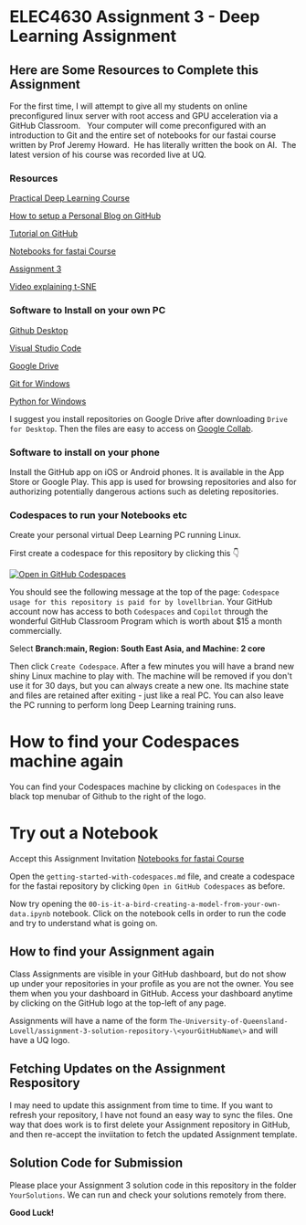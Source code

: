# ELEC4630 Assignment 3 - Deep Learning Assignment

## Here are Some Resources to Complete this Assignment

For the first time, I will attempt to give all my students on online preconfigured linux server with root access and GPU acceleration via a GitHub Classroom.   Your computer will come preconfigured with an introduction to Git and the entire set of notebooks for our fastai course written by Prof Jeremy Howard.  He has literally written the book on AI.  The latest version of his course was recorded live at UQ. 

### Resources

[Practical Deep Learning Course](https://course.fast.ai/)

[How to setup a Personal Blog on GitHub](https://www.fast.ai/posts/2020-01-16-fast_template.html)

[Tutorial on GitHub](https://classroom.github.com/a/WQ2cYhvn)

[Notebooks for fastai Course](https://classroom.github.com/a/55q09ppO)

[Assignment 3](https://classroom.github.com/a/bFnkoIfT)

[Video explaining t-SNE](https://youtu.be/RJVL80Gg3lA)

### Software to Install on your own PC

[Github Desktop](https://desktop.github.com/)

[Visual Studio Code](https://code.visualstudio.com/)

[Google Drive](https://www.google.com/drive/download/)

[Git for Windows](https://gitforwindows.org/)

[Python for Windows](https://www.python.org/downloads/windows/)

I suggest you install repositories on Google Drive after downloading `Drive for Desktop`.  Then the files are easy to access on [Google Collab](https://colab.research.google.com/). 

### Software to install on your phone

Install the GitHub app on iOS or Android phones. It is available in the App Store or Google Play. This app is used for browsing repositories and also for authorizing potentially dangerous actions such as deleting repositories. 


### Codespaces to run your Notebooks etc

Create your personal virtual Deep Learning PC running Linux.

First create a codespace for this repository by clicking this 👇 

[![Open in GitHub Codespaces](https://github.com/codespaces/badge.svg)](https://github.com/codespaces/new?hide_repo_select=true&ref=master&repo=635322441)

You should see the following message at the top of the page: `Codespace usage for this repository is paid for by lovellbrian`.  Your GitHub account now has access to both `Codespaces` and `Copilot` through the wonderful GitHub Classroom Program which is worth about $15 a month commercially. 

Select **Branch:main, Region: South East Asia, and Machine: 2 core**

Then click `Create Codespace`.  After a few minutes you will have a brand new shiny Linux machine to play with.  The machine will be removed if you don't use it for 30 days, but you can always create a new one.  Its machine state and files are retained after exiting - just like a real PC. You can also leave the PC running to perform long Deep Learning training runs. 

# How to find your Codespaces machine again

You can find your Codespaces machine by clicking on `Codespaces` in the black top menubar of Github to the right of the logo.  

# Try out a Notebook

Accept this Assignment Invitation
[Notebooks for fastai Course](https://classroom.github.com/a/55q09ppO)

Open the `getting-started-with-codespaces.md` file, and create a codespace for the fastai repository by clicking `Open in GitHub Codespaces` as before.

Now try opening the `00-is-it-a-bird-creating-a-model-from-your-own-data.ipynb` notebook.  Click on the notebook cells in order to run the code and try to understand what is going on. 

## How to find your Assignment again

Class Assignments are visible in your GitHub dashboard, but do not show up under your repositories in your profile as you are not the owner.  You see them when you your dashboard in GitHub. Access your dashboard anytime by clicking on the GitHub logo at the top-left of any page. 

Assignments will have a name of the form `The-University-of-Queensland-Lovell/assignment-3-solution-repository-\<yourGitHubName\>` and will have a UQ logo.  

## Fetching Updates on the Assignment Respository

I may need to update this assignment from time to time.  If you want to refresh your repository, I have not found an easy way to sync the files.  One way that does work is to first delete your Assignment repository in GitHub, and then re-accept the inviitation to fetch the updated Assignment template. 

## Solution Code for Submission

Please place your Assignment 3 solution code in this repository in the folder `YourSolutions`. We can run and check your solutions remotely from there.

**Good Luck!**

